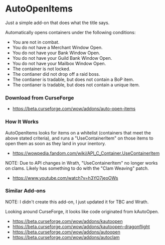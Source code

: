# AutoOpenItems

Just a simple add-on that does what the title says.

Automatically opens containers under the following conditions:

- You are not in combat.
- You do not have a Merchant Window Open.
- You do not have your Bank Window Open.
- You do not have your Guild Bank Window Open.
- You do not have your Mailbox Window Open.
- The container is not locked.
- The contianer did not drop off a raid boss.
- The contianer is tradable, but does not contain a BoP item.
- The contianer is tradable, but does not contain a unique item.


### Download from CurseForge

- https://beta.curseforge.com/wow/addons/auto-open-items


### How It Works

AutoOpenItems looks for items on a whitelist (containers that meet the above stated criteria), and runs a "UseContainerItem" on those items to open them as soon as they land in your inentory. 

- https://wowpedia.fandom.com/wiki/API_C_Container.UseContainerItem

NOTE: Due to API changes in Wrath, "UseContainerItem" no longer works on clams. Likely has something to do with the "Clam Weaving" patch.

- https://www.youtube.com/watch?v=h3YO7jeoOWs


### Similar Add-ons

NOTE: I didn't create this add-on, I just updated it for TBC and Wrath.

Looking around CurseForge, it looks like code originated from kAutoOpen.

- https://beta.curseforge.com/wow/addons/kautoopen
- https://beta.curseforge.com/wow/addons/kautoopen-dragonflight
- https://beta.curseforge.com/wow/addons/autoopen
- https://beta.curseforge.com/wow/addons/autoclam
